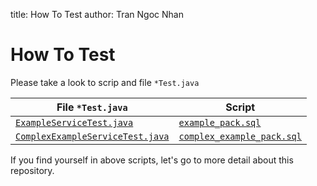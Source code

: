 title: How To Test
author: Tran Ngoc Nhan

# How To Test

Please take a look to scrip and file `*Test.java`

| **File `*Test.java`**                                                                                                                                                            | **Script**                                                                                                                                         |
|----------------------------------------------------------------------------------------------------------------------------------------------------------------------------------|----------------------------------------------------------------------------------------------------------------------------------------------------|
| [`ExampleServiceTest.java`](https://github.com/ngocnhan-tran1996/spring-jdbc-oracle/tree/main/src/test/java/io/spring/jdbc/oracle/service/ExampleServiceTest.java)               | [`example_pack.sql`](https://github.com/ngocnhan-tran1996/spring-jdbc-oracle/tree/main/src/test/resources/script/example_pack.sql)                 |
| [`ComplexExampleServiceTest.java`](https://github.com/ngocnhan-tran1996/spring-jdbc-oracle/tree/main/src/test/java/io/spring/jdbc/oracle/service/ComplexExampleServiceTest.java) | [`complex_example_pack.sql`](https://github.com/ngocnhan-tran1996/spring-jdbc-oracle/tree/main/src/test/resources/script/complex_example_pack.sql) |

If you find yourself in above scripts, let's go to more detail about this repository.